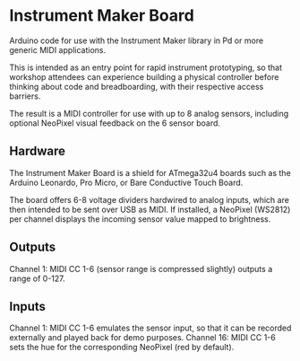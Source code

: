 # Instrument Maker Board

Arduino code for use with the Instrument Maker library in Pd or more generic MIDI applications.  

This is intended as an entry point for rapid instrument prototyping, so that workshop attendees can experience building a physical controller before thinking about code and breadboarding, with their respective access barriers.

The result is a MIDI controller for use with up to 8 analog sensors, including optional NeoPixel visual feedback on the 6 sensor board.

## Hardware
The Instrument Maker Board is a shield for ATmega32u4 boards such as the Arduino Leonardo, Pro Micro, or Bare Conductive Touch Board. 

The board offers 6-8 voltage dividers hardwired to analog inputs, which are then intended to be sent over USB as MIDI.
If installed, a NeoPixel (WS2812) per channel displays the incoming sensor value mapped to brightness.

## Outputs
Channel 1: MIDI CC 1-6 (sensor range is compressed slightly) outputs a range of 0-127.

## Inputs
Channel 1: MIDI CC 1-6 emulates the sensor input, so that it can be recorded externally and played back for demo purposes.
Channel 16: MIDI CC 1-6 sets the hue for the corresponding NeoPixel (red by default).
